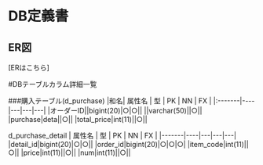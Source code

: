 # DB定義書
## ER図
[ERはこちら]

#DBテーブルカラム詳細一覧

###購入テーブル(d_purchase)
|和名| 属性名 | 型 | PK | NN | FX |
|:-------|----|---|---|---|
|オーダーID||bigint(20)|○|○||
||varchar(50)||○||
|purchase|deta||○||
|total_price|int(11)||○||

d_purchase_detail
| 属性名 | 型 | PK | NN | FX |
|-------|----|---|---|---|
|detail_id|bigint(20)|○|○||
|order_id|bigint(20)|○|○|○|
|item_code|int(11)||○||
|price|int(11)||○||
|num|int(11)||○||
